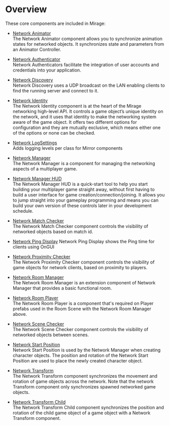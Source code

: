 # Overview

These core components are included in Mirage:

-   [Network Animator](/docs/components/network-animator)  
    The Network Animator component allows you to synchronize animation states for networked objects. It synchronizes state and parameters from an Animator Controller.
    
-   [Network Authenticator](/docs/components/authenticators/)  
    Network Authenticators facilitate the integration of user accounts and credentials into your application.

-   [Network Discovery](/docs/components/network-discovery)  
    Network Discovery uses a UDP broadcast on the LAN enabling clients to find the running server and connect to it.

-   [Network Identity](/docs/components/network-identity)  
    The Network Identity component is at the heart of the Mirage networking high-level API. It controls a game object’s unique identity on the network, and it uses that identity to make the networking system aware of the game object. It offers two different options for configuration and they are mutually exclusive, which means either one of the options or none can be checked.

-   [Network LogSettings](/docs/components/network-log-settings)  
    Adds logging levels per class for Mirror components

-   [Network Manager](/docs/components/network-manager)  
    The Network Manager is a component for managing the networking aspects of a multiplayer game.

-   [Network Manager HUD](/docs/components/network-manager-hud)  
    The Network Manager HUD is a quick-start tool to help you start building your multiplayer game straight away, without first having to build a user interface for game creation/connection/joining. It allows you to jump straight into your gameplay programming and means you can build your own version of these controls later in your development schedule.

-   [Network Match Checker](/docs/components/network-match-checker)  
    The Network Match Checker component controls the visibility of networked objects based on match id.

-   [Network Ping Display](/docs/components/network-ping-display)
    Network Ping Display shows the Ping time for clients using OnGUI

-   [Network Proximity Checker](/docs/components/network-proximity-checker)  
    The Network Proximity Checker component controls the visibility of game objects for network clients, based on proximity to players.

-   [Network Room Manager](/docs/components/network-room-manager)  
    The Network Room Manager is an extension component of Network Manager that provides a basic functional room.

-   [Network Room Player](/docs/components/network-room-player)  
    The Network Room Player is a component that's required on Player prefabs used in the Room Scene with the Network Room Manager above.

-   [Network Scene Checker](/docs/components/network-scene-checker)  
    The Network Scene Checker component controls the visibility of networked objects between scenes.

-   [Network Start Position](/docs/components/network-start-position)  
    Network Start Position is used by the Network Manager when creating character objects. The position and rotation of the Network Start Position are used to place the newly created character object.

-   [Network Transform](/docs/components/network-transform)  
    The Network Transform component synchronizes the movement and rotation of game objects across the network. Note that the network Transform component only synchronizes spawned networked game objects.

-   [Network Transform Child](/docs/components/network-transform-child)  
    The Network Transform Child component synchronizes the position and rotation of the child game object of a game object with a Network Transform component.
